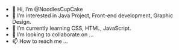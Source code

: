 - 👋 Hi, I’m @NoodlesCupCake
- 👀 I’m interested in Java Project, Front-end development, Graphic Design.
- 🌱 I’m currently learning CSS, HTML, JavaScript.
- 💞️ I’m looking to collaborate on ...
- 📫 How to reach me ...

<!---
NoodlesCupCake/NoodlesCupCake is a ✨ special ✨ repository because its `README.md` (this file) appears on your GitHub profile.
You can click the Preview link to take a look at your changes.
--->

